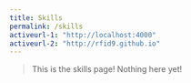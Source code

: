 ```yaml
---
title: Skills
permalink: /skills
activeurl-1: "http://localhost:4000"
activeurl-2: "http://rfid9.github.io"
---
```


> This is the skills page! Nothing here yet!
